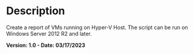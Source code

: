 # Description
Create a report of VMs running on Hyper-V Host.
The script can be run on Windows Server 2012 R2 and later.

**Version: 1.0 - Date: 03/17/2023**
